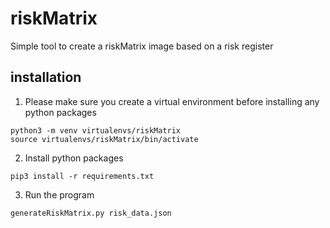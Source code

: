 # riskMatrix
Simple tool to create a riskMatrix image based on a risk register

## installation

1. Please make sure you create a virtual environment before installing any python packages

```
python3 -m venv virtualenvs/riskMatrix 
source virtualenvs/riskMatrix/bin/activate
```

2. Install python packages
```
pip3 install -r requirements.txt  
```

3. Run the program
```
generateRiskMatrix.py risk_data.json
```